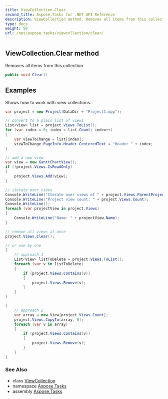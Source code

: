 ```yaml
---
title: ViewCollection.Clear
second_title: Aspose.Tasks for .NET API Reference
description: ViewCollection method. Removes all items from this collection
type: docs
weight: 50
url: /net/aspose.tasks/viewcollection/clear/
---
```

## ViewCollection.Clear method

Removes all items from this collection.

```csharp
public void Clear()
```

## Examples

Shows how to work with view collections.

```csharp
var project = new Project(DataDir + "Project1.mpp");

// convert to a plain list of views
List<View> list = project.Views.ToList();
for (var index = 0; index < list.Count; index++)
{
    var viewToChange = list[index];
    viewToChange.PageInfo.Header.CenteredText = "Header " + index;
}

// add a new view
var view = new GanttChartView();
if (!project.Views.IsReadOnly)
{
    project.Views.Add(view);
}

// iterate over views
Console.WriteLine("Iterate over views of " + project.Views.ParentProject.Get(Prj.Name) + " project.");
Console.WriteLine("Project view count: " + project.Views.Count);
Console.WriteLine();
foreach (var projectView in project.Views)
{
    Console.WriteLine("Name: " + projectView.Name);
}

// remove all views at once
project.Views.Clear();

// or one by one
{
    // approach 1
    List<View> listToDelete = project.Views.ToList();
    foreach (var v in listToDelete)
    {
        if (project.Views.Contains(v))
        {
            project.Views.Remove(v);
        }
    }
}

{
    // approach 2
    var array = new View[project.Views.Count];
    project.Views.CopyTo(array, 0);
    foreach (var v in array)
    {
        if (project.Views.Contains(v))
        {
            project.Views.Remove(v);
        }
    }
}
```

### See Also

* class [ViewCollection](../)
* namespace [Aspose.Tasks](../../viewcollection/)
* assembly [Aspose.Tasks](../../../)


